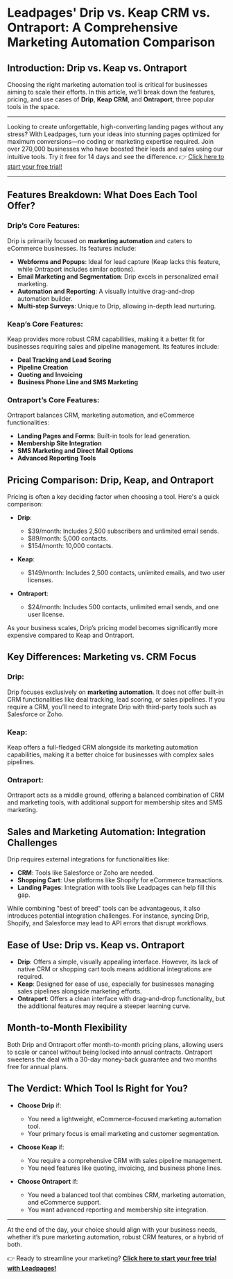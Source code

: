 # Leadpages' Drip vs. Keap CRM vs. Ontraport: A Comprehensive Marketing Automation Comparison

## Introduction: Drip vs. Keap vs. Ontraport

Choosing the right marketing automation tool is critical for businesses aiming to scale their efforts. In this article, we'll break down the features, pricing, and use cases of **Drip**, **Keap CRM**, and **Ontraport**, three popular tools in the space. 

---

Looking to create unforgettable, high-converting landing pages without any stress? With Leadpages, turn your ideas into stunning pages optimized for maximum conversions—no coding or marketing expertise required. Join over 270,000 businesses who have boosted their leads and sales using our intuitive tools. Try it free for 14 days and see the difference. 👉 [Click here to start your free trial!](https://bit.ly/LEadPages)

---

## Features Breakdown: What Does Each Tool Offer?

### Drip’s Core Features:
Drip is primarily focused on **marketing automation** and caters to eCommerce businesses. Its features include:
- **Webforms and Popups**: Ideal for lead capture (Keap lacks this feature, while Ontraport includes similar options).
- **Email Marketing and Segmentation**: Drip excels in personalized email marketing.
- **Automation and Reporting**: A visually intuitive drag-and-drop automation builder.
- **Multi-step Surveys**: Unique to Drip, allowing in-depth lead nurturing.

### Keap’s Core Features:
Keap provides more robust CRM capabilities, making it a better fit for businesses requiring sales and pipeline management. Its features include:
- **Deal Tracking and Lead Scoring**
- **Pipeline Creation**
- **Quoting and Invoicing**
- **Business Phone Line and SMS Marketing**

### Ontraport’s Core Features:
Ontraport balances CRM, marketing automation, and eCommerce functionalities:
- **Landing Pages and Forms**: Built-in tools for lead generation.
- **Membership Site Integration**
- **SMS Marketing and Direct Mail Options**
- **Advanced Reporting Tools**

## Pricing Comparison: Drip, Keap, and Ontraport

Pricing is often a key deciding factor when choosing a tool. Here's a quick comparison:

- **Drip**:
  - $39/month: Includes 2,500 subscribers and unlimited email sends.
  - $89/month: 5,000 contacts.
  - $154/month: 10,000 contacts.

- **Keap**:
  - $149/month: Includes 2,500 contacts, unlimited emails, and two user licenses.
  
- **Ontraport**:
  - $24/month: Includes 500 contacts, unlimited email sends, and one user license.

As your business scales, Drip’s pricing model becomes significantly more expensive compared to Keap and Ontraport.

## Key Differences: Marketing vs. CRM Focus

### Drip:
Drip focuses exclusively on **marketing automation**. It does not offer built-in CRM functionalities like deal tracking, lead scoring, or sales pipelines. If you require a CRM, you’ll need to integrate Drip with third-party tools such as Salesforce or Zoho.

### Keap:
Keap offers a full-fledged CRM alongside its marketing automation capabilities, making it a better choice for businesses with complex sales pipelines.

### Ontraport:
Ontraport acts as a middle ground, offering a balanced combination of CRM and marketing tools, with additional support for membership sites and SMS marketing.

## Sales and Marketing Automation: Integration Challenges

Drip requires external integrations for functionalities like:
- **CRM**: Tools like Salesforce or Zoho are needed.
- **Shopping Cart**: Use platforms like Shopify for eCommerce transactions.
- **Landing Pages**: Integration with tools like Leadpages can help fill this gap.

While combining "best of breed" tools can be advantageous, it also introduces potential integration challenges. For instance, syncing Drip, Shopify, and Salesforce may lead to API errors that disrupt workflows.

## Ease of Use: Drip vs. Keap vs. Ontraport

- **Drip**: Offers a simple, visually appealing interface. However, its lack of native CRM or shopping cart tools means additional integrations are required.
- **Keap**: Designed for ease of use, especially for businesses managing sales pipelines alongside marketing efforts.
- **Ontraport**: Offers a clean interface with drag-and-drop functionality, but the additional features may require a steeper learning curve.

## Month-to-Month Flexibility

Both Drip and Ontraport offer month-to-month pricing plans, allowing users to scale or cancel without being locked into annual contracts. Ontraport sweetens the deal with a 30-day money-back guarantee and two months free for annual plans.

## The Verdict: Which Tool Is Right for You?

- **Choose Drip** if:
  - You need a lightweight, eCommerce-focused marketing automation tool.
  - Your primary focus is email marketing and customer segmentation.

- **Choose Keap** if:
  - You require a comprehensive CRM with sales pipeline management.
  - You need features like quoting, invoicing, and business phone lines.

- **Choose Ontraport** if:
  - You need a balanced tool that combines CRM, marketing automation, and eCommerce support.
  - You want advanced reporting and membership site integration.

---

At the end of the day, your choice should align with your business needs, whether it’s pure marketing automation, robust CRM features, or a hybrid of both.

👉 Ready to streamline your marketing? **[Click here to start your free trial with Leadpages!](https://bit.ly/LEadPages)**  
